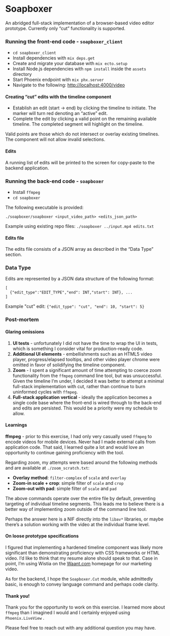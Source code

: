 # Soapboxer
An abridged full-stack implementation of a browser-based video editor prototype. Currently only “cut” functionality is supported.

### Running the front-end code  - `soapboxer_client`

* `cd soapboxer_client`
* Install dependencies with `mix deps.get`
* Create and migrate your database with `mix ecto.setup`
* Install Node.js dependencies with `npm install` inside the `assets` directory
* Start Phoenix endpoint with `mix phx.server`
* Navigate to the following: [http://localhost:4000/video](http://localhost:4000/video)

#### Creating “cut” edits with the timeline component

* Establish an edit (start -> end) by clicking the timeline to initiate. The marker will turn red denoting an “active” edit. 
* Complete the edit by clicking a valid point on the remaining available timeline. The completed segment will highlight on the timeline.

Valid points are those which do not intersect or overlay existing timelines. The component will not allow invalid selections.

#### Edits

A running list of edits will be printed to the screen for copy-paste to the backend application.

### Running the back-end code - `soapboxer`

* Install `ffmpeg` 
* `cd soapboxer`

The following executable is provided:
```
./soapboxer/soapboxer <input_video_path> <edits_json_path>
```

Example using existing repo files: `./soapboxer ../input.mp4 edits.txt`

#### Edits file

The edits file consists of a JSON array as described in the “Data Type” section.

### Data Type

Edits are represented by a JSON data structure of the following format: 
```
[
  {"edit_type":"EDIT_TYPE","end": INT,"start": INT}, ...
]
```

Example "cut" edit: `{"edit_type": "cut", "end": 10, "start": 5}`

### Post-mortem

#### Glaring omissions

1. **UI tests** - unfortunately I did not have the time to wrap the UI in tests, which is something I consider vital for production-ready code.
2. **Additional UI elements** - embellishments such as an HTML5 video player, progress/elapsed tooltips, and other video player chrome were omitted in favor of solidifying the timeline component.  
3. **Zoom** - I spent a significant amount of time attempting to coerce zoom functionality from the `ffmpeg` command line tool, but was unsuccessful. Given the timeline I’m under, I decided it was better to attempt a minimal full-stack implementation with cut, rather than continue to burn uninformed cycles with `ffmpeg`. 
4. **Full-stack application vertical** - ideally the application becomes a single code base where the front-end is wired through to the back-end and edits are persisted. This would be a priority were my schedule to allow. 

#### Learnings

**ffmpeg** - prior to this exercise, I had only very casually used `ffmpeg` to encode videos for mobile devices. Never had I made external calls from application code. That said, I learned quite a lot and would love an opportunity to continue gaining proficiency with the tool. 

Regarding zoom, my attempts were based around the following methods and are available at `./zoom_scratch.txt`:

* **Overlay method**: `filter-complex` of `scale` and `overlay`
* **Zoom-in scale + crop**:  simple filter of `scale` and `crop`
* **Zoom-out with pad**: simple filter of `scale` and `pad`

The above commands operate over the entire file by default, preventing targeting of individual timeline segments. This leads me to believe there is a better way of implementing zoom outside of the command line tool.

Perhaps the answer here is a NIF directly into the `libav*` libraries, or maybe there’s a solution working with the video at the individual frame level.

#### On loose prototype specifications

I figured that implementing a hardened timeline component was likely more significant than demonstrating proficiency with CSS frameworks or HTML video. I’d like to think that my resume alone should speak to that. Case in point, I’m using Wistia on the [Waant.com](http://www.waant.com) homepage for our marketing video. 

As for the backend, I hope the `Soapboxer.Cut` module, while admittedly basic, is enough to convey language command and perhaps code clarity.

#### Thank you!

Thank you for the opportunity to work on this exercise. I learned more about `ffmpeg` than I imagined I would and I certainly enjoyed using `Phoenix.LiveView` . 

Please feel free to reach out with any additional question you may have.
